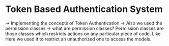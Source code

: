 # Token Based Authentication System 
-> Implementing the concepts of Token Authentication
-> Also we used the permission classes 
-> what are permission classes? Permission classes are those classes which restricts actions on any particular piece of code. Like Here we used it to restrict an unauthorized one to access the models.
